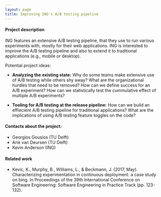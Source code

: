 ```yaml
---
layout: page
title: Improving ING's A/B testing pipeline
---
```


#### Project description

ING features an extensive A/B testing pipeline, that they use to run various
experiments with, mostly for their web applications. ING is interested
to improve the A/B testing pipeline and also to extend it to traditional
applications (e.g., mobile or desktop).

Potential project ideas:

- **Analyzing the existing state:** Why do some teams make extensive use of A/B
  testing while others shy away? What are the organizational hurdles that need
  to be removed? How can we define success for an A/B experiment? How can we
  statistically test the cummulative effect of multiple A/B experiments?

- **Tooling for A/B testing at the release pipeline:** How can we build an
  effiecient A/B testing pipeline for traditional applications? What are the
  implications of using A/B testing feature toggles on the code?

#### Contacts about the project:

* Georgios Gousios (TU Delft)
* Arie van Deursen (TU Delft)
* Kevin Anderson (ING)

#### Related work

- Kevic, K., Murphy, B., Williams, L., & Beckmann, J. (2017, May). Characterizing experimentation in continuous deployment: a case study on bing. In Proceedings of the 39th International Conference on Software Engineering: Software Engineering in Practice Track (pp. 123-132).
